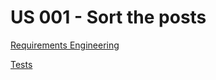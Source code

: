 # US 001 - Sort the posts

[Requirements Engineering](01.requirements-engineering/readme.md)

[Tests](02.tests/readme.md)
 